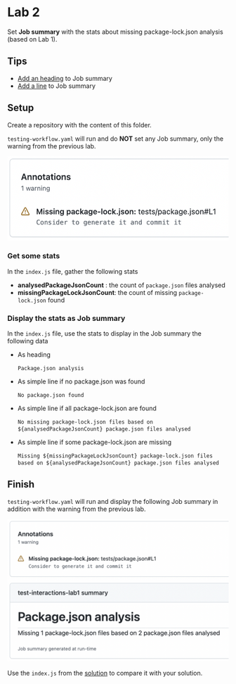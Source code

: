 # Lab 2

Set **Job summary** with the stats about missing package-lock.json analysis (based on Lab 1).

## Tips

- [Add an heading](https://github.com/actions/toolkit/blob/main/packages/core/src/summary.ts#L298-L305) to Job summary
- [Add a line](https://github.com/actions/toolkit/blob/main/packages/core/src/summary.ts#L177-L180) to Job summary

## Setup

Create a repository with the content of this folder.

`testing-workflow.yaml` will run and do **NOT** set any Job summary, only the warning from the previous lab.

![setup result](../assets/images/interactions-lab1-finish-result.png)

### Get some stats

In the `index.js` file, gather the following stats

- **analysedPackageJsonCount** : the count of `package.json` files analysed
- **missingPackageLockJsonCount**: the count of missing `package-lock.json` found

### Display the stats as Job summary

In the `index.js` file, use the stats to display in the Job summary the following data

- As heading

  ```text
  Package.json analysis
  ```

- As simple line if no package.json was found

  ```text
  No package.json found
  ```

- As simple line if all package-lock.json are found

  ```text
  No missing package-lock.json files based on ${analysedPackageJsonCount} package.json files analysed
  ```

- As simple line if some package-lock.json are missing

  ```text
  Missing ${missingPackageLockJsonCount} package-lock.json files based on ${analysedPackageJsonCount} package.json files analysed
  ```

## Finish

`testing-workflow.yaml` will run and display the following Job summary in addition with the warning from the previous lab.

![finish result](../assets/images/interactions-lab2-finish-result.png)

Use the `index.js` from the [solution](https://github.com/sfeir-open-source/sfeir-school-github-action-dev/tree/main/steps/20-interactions-lab2-summary-solution) to compare it with your solution.
